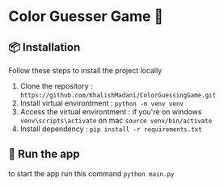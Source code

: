 # Color Guesser Game 🎨

## 📦 Installation

Follow these steps to install the project locally
1. Clone the repository : ```https://github.com/KhalishMadani/ColorGuessingGame.git```
2. Install virtual environtment : ```python -m venv venv```
3. Access the virtual environtment : 
    if you're on windows
    ```venv\scripts\activate```
    on mac
    ```source venv/bin/activate```
4. Install dependency : ```pip install -r requirements.txt```

## 🚀 Run the app
to start the app run this command ```python main.py```